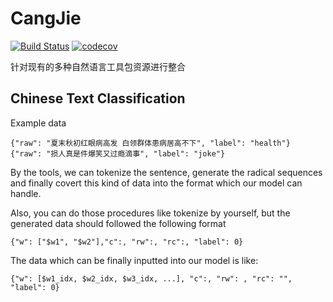 # CangJie
[![Build Status](https://www.travis-ci.org/tswsxk/CangJie.svg?branch=master)](https://www.travis-ci.org/tswsxk/CangJie)
[![codecov](https://codecov.io/gh/tswsxk/CangJie/branch/master/graph/badge.svg)](https://codecov.io/gh/tswsxk/CangJie)

针对现有的多种自然语言工具包资源进行整合


## Chinese Text Classification

Example data

```text
{"raw": "夏末秋初红眼病高发 白领群体患病居高不下", "label": "health"}
{"raw": "损人真是件爆笑又过瘾滴事", "label": "joke"}
```

By the tools, we can tokenize the sentence, generate the radical sequences 
and finally covert this kind of data into the format which our model can handle.

Also, you can do those procedures like tokenize by yourself, but the generated data should followed the following format 

```text
{"w": ["$w1", "$w2"],"c":, "rw":, "rc":, "label": 0}
```

The data which can be finally inputted into our model is like:
```text
{"w": [$w1_idx, $w2_idx, $w3_idx, ...], "c":, "rw": , "rc": "", "label": 0}
```

